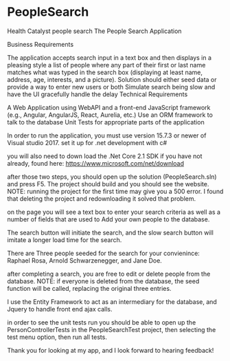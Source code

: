 # PeopleSearch
Health Catalyst people search
The People Search Application

Business Requirements

The application accepts search input in a text box and then displays in a pleasing style a list of people where any part of their first or last name matches what was typed in the search box (displaying at least name, address, age, interests, and a picture). 
Solution should either seed data or provide a way to enter new users or both
Simulate search being slow and have the UI gracefully handle the delay
Technical Requirements

A Web Application using WebAPI and a front-end JavaScript framework (e.g., Angular, AngularJS, React, Aurelia, etc.) 
Use an ORM framework to talk to the database
Unit Tests for appropriate parts of the application


In order to run the application, you must use version 15.7.3 or newer of Visual studio 2017. set it up for .net development with c#

you will also need to down load the .Net Core 2.1 SDK if you have not already, found here: https://www.microsoft.com/net/download

after those two steps, you should open up the solution (PeopleSearch.sln) and press F5. The project should build and you should see the website. NOTE: running the project for the first time may give you a 500 error. I found that deleting the project and redownloading it solved that problem.

on the page you will see a text box to enter your search criteria as well as a number of fields that are used to Add your own people to the database.

The search button will initiate the search, and the slow search button will imitate a longer load time for the search.

There are Three people seeded for the search for your convienince: Raphael Rosa, Arnold Schwarzenegger, and Jane Doe.

after completing a search, you are free to edit or delete people from the database. NOTE: if everyone is deleted from the database, the seed function will be called, replacing the original three entries.

I use the Entity Framework to act as an intermediary for the database, and Jquery to handle front end ajax calls.

in order to see the unit tests run you should be able to open up the PersonControllerTests in the PeopleSearchTest project, then selecting the test menu option, then run all tests.

Thank you for looking at my app, and I look forward to hearing feedback!

